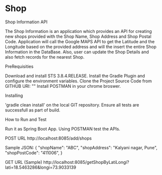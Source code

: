 # Shop

Shop Information API

The Shop Information is an application which provides an API for creating new shops provided
with the Shop Name, Shop Address and Shop Postal Code. Application will call the Google MAPS API to get the Latitude and the
Longitude based on the provided address and will the insert the entire Shop Information in
the DataBase. Also, user can update the Shop Details and also fetch records for the nearest Shop.

PreRequisities

Download and install STS 3.8.4.RELEASE.
Install the Gradle Plugin and configure the environment variables.
Clone the Project Source Code from GITHUB URI: ""
Install POSTMAN in your chrome broswer.

Installing

'gradle clean install' on the local GIT repository.
Ensure all tests are successfull as part of build.

How to Run and Test

Run it as Spring Boot App.
Using POSTMAN test the APIs.

POST URL
http://localhost:8085/add/shops

Sample JSON:
{
"shopName": "ABC",
"shopAddress": "Kalyani nagar, Pune",
"shopPostCode": "411006",
}

GET URL (Sample)
http://localhost:8085/getShopByLatiLongi?lati=18.5463286&longi=73.9033139






